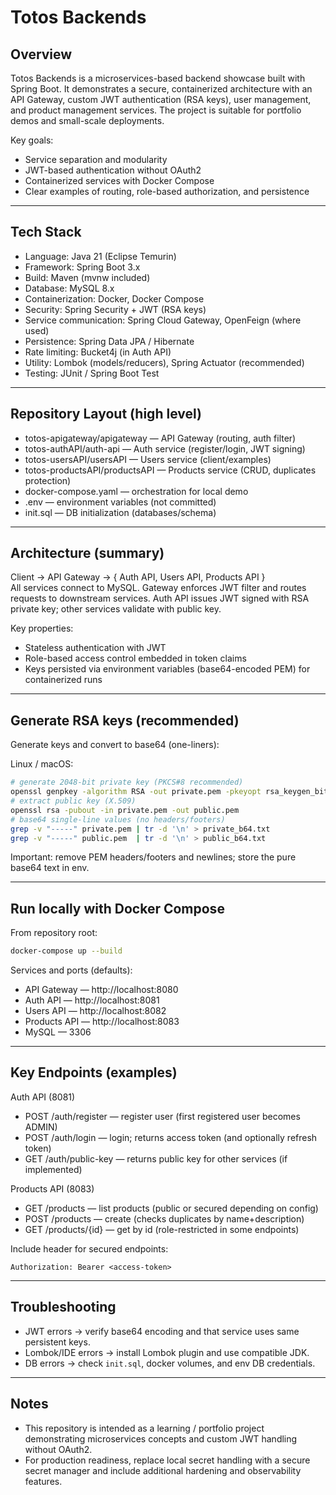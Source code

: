 # Totos Backends

## Overview

Totos Backends is a microservices-based backend showcase built with Spring Boot. It demonstrates a secure, containerized architecture with an API Gateway, custom JWT authentication (RSA keys), user management, and product management services. The project is suitable for portfolio demos and small-scale deployments.

Key goals:
- Service separation and modularity
- JWT-based authentication without OAuth2
- Containerized services with Docker Compose
- Clear examples of routing, role-based authorization, and persistence

---

## Tech Stack

- Language: Java 21 (Eclipse Temurin)
- Framework: Spring Boot 3.x
- Build: Maven (mvnw included)
- Database: MySQL 8.x
- Containerization: Docker, Docker Compose
- Security: Spring Security + JWT (RSA keys)
- Service communication: Spring Cloud Gateway, OpenFeign (where used)
- Persistence: Spring Data JPA / Hibernate
- Rate limiting: Bucket4j (in Auth API)
- Utility: Lombok (models/reducers), Spring Actuator (recommended)
- Testing: JUnit / Spring Boot Test

---

## Repository Layout (high level)

- totos-apigateway/apigateway — API Gateway (routing, auth filter)
- totos-authAPI/auth-api — Auth service (register/login, JWT signing)
- totos-usersAPI/usersAPI — Users service (client/examples)
- totos-productsAPI/productsAPI — Products service (CRUD, duplicates protection)
- docker-compose.yaml — orchestration for local demo
- .env — environment variables (not committed)
- init.sql — DB initialization (databases/schema)

---

## Architecture (summary)

Client -> API Gateway -> { Auth API, Users API, Products API }  
All services connect to MySQL. Gateway enforces JWT filter and routes requests to downstream services. Auth API issues JWT signed with RSA private key; other services validate with public key.

Key properties:
- Stateless authentication with JWT
- Role-based access control embedded in token claims
- Keys persisted via environment variables (base64-encoded PEM) for containerized runs

---

## Generate RSA keys (recommended)

Generate keys and convert to base64 (one-liners):

Linux / macOS:
```bash
# generate 2048-bit private key (PKCS#8 recommended)
openssl genpkey -algorithm RSA -out private.pem -pkeyopt rsa_keygen_bits:2048
# extract public key (X.509)
openssl rsa -pubout -in private.pem -out public.pem
# base64 single-line values (no headers/footers)
grep -v "-----" private.pem | tr -d '\n' > private_b64.txt
grep -v "-----" public.pem  | tr -d '\n' > public_b64.txt
```

Important: remove PEM headers/footers and newlines; store the pure base64 text in env.

---

## Run locally with Docker Compose

From repository root:

```bash
docker-compose up --build
```

Services and ports (defaults):
- API Gateway — http://localhost:8080
- Auth API — http://localhost:8081
- Users API — http://localhost:8082
- Products API — http://localhost:8083
- MySQL — 3306

---

## Key Endpoints (examples)

Auth API (8081)
- POST /auth/register — register user (first registered user becomes ADMIN)
- POST /auth/login — login; returns access token (and optionally refresh token)
- GET /auth/public-key — returns public key for other services (if implemented)

Products API (8083)
- GET /products — list products (public or secured depending on config)
- POST /products — create (checks duplicates by name+description)
- GET /products/{id} — get by id (role-restricted in some endpoints)

Include header for secured endpoints:
```
Authorization: Bearer <access-token>
```

---

## Troubleshooting

- JWT errors → verify base64 encoding and that service uses same persistent keys.
- Lombok/IDE errors → install Lombok plugin and use compatible JDK.
- DB errors → check `init.sql`, docker volumes, and env DB credentials.

---

## Notes

- This repository is intended as a learning / portfolio project demonstrating microservices concepts and custom JWT handling without OAuth2.
- For production readiness, replace local secret handling with a secure secret manager and include additional hardening and observability features.
